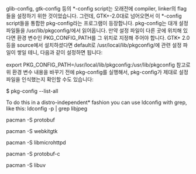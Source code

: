 glib-config, gtk-config 등의 *-config script는 오래전에 compiler, linker의 flag들을 설정하기 위한 것이었습니다. 그런데, GTK+-2.0대로 넘어오면서 이 *-config script들을 통합한 pkg-config라는 프로그램이 등장합니다. pkg-config는 대개 설정 파일들을 /usr/lib/pkgconfig/에서 읽어옵니다. 만약 설정 파일이 다른 곳에 위치해 있다면 환경 변수인 PKG_CONFIG_PATH를 그 위치로 지정해 주어야 합니다. GTK+ 2.0 등을 source에서 설치하셨다면 default로 /usr/local/lib/pkgconfig/에 관련 설정 파일이 쌓일 테니, 다음과 같이 설정하면 됩니다:

export PKG_CONFIG_PATH=/usr/local/lib/pkgconfig:/usr/lib/pkgconfig
참고로 위 환경 변수 내용을 바꾸기 전에 pkg-config를 실행해서, pkg-config가 제대로 설정 파일을 인식했는지 확인할 수도 있습니다:

$ pkg-config --list-all

To do this in a distro-independent* fashion you can use ldconfig with grep, like this:
ldconfig -p | grep libjpeg

pacman -S protobuf

pacman -S webkitgtk

pacman -S libmicrohttpd

pacman -S protobuf-c

pacman -S libuv
